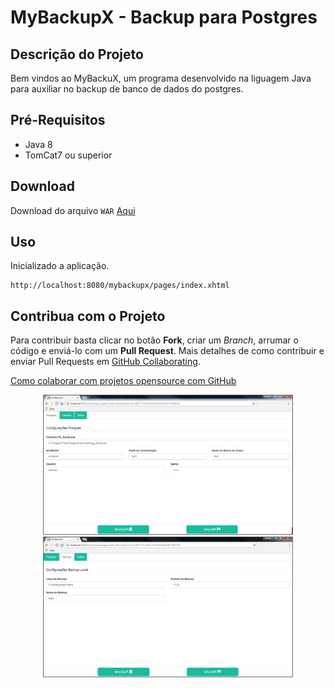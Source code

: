 # MyBackupX - Backup para Postgres #
## Descrição do Projeto
Bem vindos ao MyBackuX, um programa desenvolvido na liguagem Java para auxiliar no backup de banco de dados do postgres.

## Pré-Requisitos ##
* Java 8
* TomCat7 ou superior

## Download  ##
Download do arquivo `WAR` [Aqui](https://github.com/khalleb/mybackupX/tree/v1.5.7/versao/)


## Uso ##
Inicializado a aplicação.

    http://localhost:8080/mybackupx/pages/index.xhtml

## Contribua com o Projeto ##
Para contribuir basta clicar no botão **Fork**, criar um *Branch*, arrumar o código e enviá-lo com um **Pull Request**.
Mais detalhes de como contribuir e enviar Pull Requests em [GitHub Collaborating](https://help.github.com/categories/63/articles).

[Como colaborar com projetos opensource com GitHub](http://www.youtube.com/watch?v=H3olaBo83As)


<p align="center">
  <img src="images/img_01.png" width="400"/>
  <img src="images/img_02.png" width="400"/>
</p>

